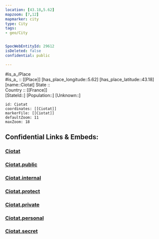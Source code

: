 ```yaml
---
location: [43.18,5.62] 
mapzoom: [7,12] 
mapmarker: city 
type: City
tags:
- geo/City


SpocWebEntityId: 29612
isDeleted: false
confidential: public

---
```

#is_a_/Place  
#is_a_ :: [[Place]] 
[has_place_longitude::5.62] 
[has_place_latitude::43.18] 
[name::Ciotat] 
State ::  
Country :: [[France]]  
[StateId::] 
[Population::] 
[Unknown::] 


```leaflet
id: Ciotat
coordinates: [[Ciotat]] 
markerFile: [[Ciotat]] 
defaultZoom: 11 
maxZoom: 18
```


## Confidential Links & Embeds: 

### [Ciotat](/_Standards/Earth/Continent/Europe/Europe~West/France/regions~France/Provence-Alpes-Côte_d'Azur/departments~Provence/Bouches-du-Rhône/communes~Rhône/Ciotat.md) 

### [Ciotat.public](/_public/Earth/Continent/Europe/Europe~West/France/regions~France/Provence-Alpes-Côte_d'Azur/departments~Provence/Bouches-du-Rhône/communes~Rhône/Ciotat.public.md) 

### [Ciotat.internal](/_internal/Earth/Continent/Europe/Europe~West/France/regions~France/Provence-Alpes-Côte_d'Azur/departments~Provence/Bouches-du-Rhône/communes~Rhône/Ciotat.internal.md) 

### [Ciotat.protect](/_protect/Earth/Continent/Europe/Europe~West/France/regions~France/Provence-Alpes-Côte_d'Azur/departments~Provence/Bouches-du-Rhône/communes~Rhône/Ciotat.protect.md) 

### [Ciotat.private](/_private/Earth/Continent/Europe/Europe~West/France/regions~France/Provence-Alpes-Côte_d'Azur/departments~Provence/Bouches-du-Rhône/communes~Rhône/Ciotat.private.md) 

### [Ciotat.personal](/_personal/Earth/Continent/Europe/Europe~West/France/regions~France/Provence-Alpes-Côte_d'Azur/departments~Provence/Bouches-du-Rhône/communes~Rhône/Ciotat.personal.md) 

### [Ciotat.secret](/_secret/Earth/Continent/Europe/Europe~West/France/regions~France/Provence-Alpes-Côte_d'Azur/departments~Provence/Bouches-du-Rhône/communes~Rhône/Ciotat.secret.md)

